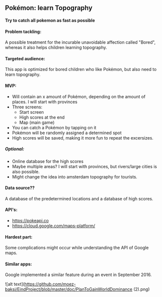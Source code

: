 ## Pokémon: learn Topography
#### Try to catch all pokemon as fast as possible
#### Problem tackling: 
A possible treatment for the incurable unavoidable affection called "Bored", whereas it also helps children learning topography.
#### Targeted audience: 
This app is optimized for bored children who like Pokémon, but also need to learn topography. 
#### MVP:
  * Will contain an x amount of Pokémon, depending on the amount of places. I will start with provinces
  * Three screens:
    * Start screen
    * High scores at the end
    * Map (main game)
  * You can catch a Pokémon by tapping on it
  * Pokémon will be randomly assigned a determined spot
  * High scores will be saved, making it more fun to repeat the excersizes. 
##### Optional:
  * Online database for the high scores
  * Maybe multiple areas? I will start with provinces, but rivers/large cities is also possible. 
  * Might change the idea into amsterdam topography for tourists. 
#### Data source?? 
A database of the predetermined locations and a database of high scores.
#### API's:
  * https://pokeapi.co
  * https://cloud.google.com/maps-platform/
#### Hardest part: 
Some complications might occur while understanding the API of Google maps. 
#### Similar apps: 
Google implemented a similar feature during an event in September 2016.



![alt text](https://github.com/moez-baksi/EindProject/blob/master/doc/PlanToGainWorldDominance (2).png)
